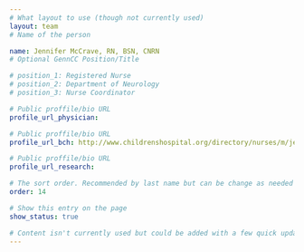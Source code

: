 ```yaml
---
# What layout to use (though not currently used)
layout: team
# Name of the person

name: Jennifer McCrave, RN, BSN, CNRN
# Optional GennCC Position/Title

# position_1: Registered Nurse
# position_2: Department of Neurology
# position_3: Nurse Coordinator

# Public proffile/bio URL
profile_url_physician:

# Public proffile/bio URL
profile_url_bch: http://www.childrenshospital.org/directory/nurses/m/jennifer-mccrave

# Public proffile/bio URL
profile_url_research:

# The sort order. Recommended by last name but can be change as needed
order: 14

# Show this entry on the page
show_status: true

# Content isn't currently used but could be added with a few quick updates if needed to allow for bios
---
```

